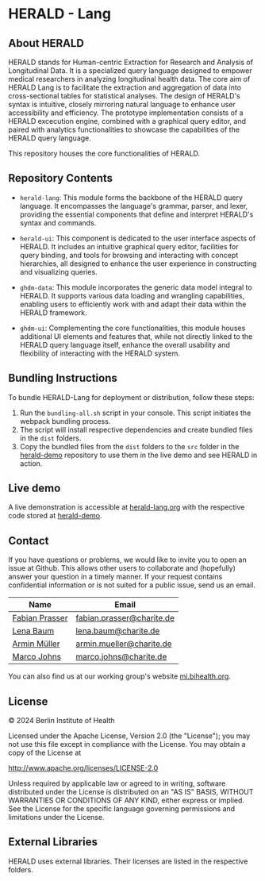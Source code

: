 # HERALD - Lang

## About HERALD

HERALD stands for Human-centric Extraction for Research and Analysis of Longitudinal Data. It is a specialized query language designed to empower medical researchers in analyzing longitudinal health data. The core aim of HERALD Lang is to facilitate the extraction and aggregation of data into cross-sectional tables for statistical analyses. The design of HERALD's syntax is intuitive, closely mirroring natural language to enhance user accessibility and efficiency. The prototype implementation consists of a HERALD excecution engine, combined with a  graphical query editor, and paired with analytics functionalities to showcase the capabilities of the HERALD query language. 

This repository houses the core functionalities of HERALD.

## Repository Contents

- `herald-lang`: This module forms the backbone of the HERALD query language. It encompasses the language's grammar, parser, and lexer, providing the essential components that define and interpret HERALD's syntax and commands.

- `herald-ui`: This component is dedicated to the user interface aspects of HERALD. It includes an intuitive graphical query editor, facilities for query binding, and tools for browsing and interacting with concept hierarchies, all designed to enhance the user experience in constructing and visualizing queries.

- `ghdm-data`: This module incorporates the generic data model integral to HERALD. It supports various data loading and wrangling capabilities, enabling users to efficiently work with and adapt their data within the HERALD framework.

- `ghdm-ui`: Complementing the core functionalities, this module houses additional UI elements and features that, while not directly linked to the HERALD query language itself, enhance the overall usability and flexibility of interacting with the HERALD system.


## Bundling Instructions

To bundle HERALD-Lang for deployment or distribution, follow these steps:

1. Run the `bundling-all.sh` script in your console. This script initiates the webpack bundling process.
2. The script will install respective dependencies and create bundled files in the `dist` folders.
3. Copy the bundled files from the `dist` folders to the `src` folder in the [herald-demo](https://github.com/BIH-MI/herald-demo) repository to use them in the live demo and see HERALD in action.

## Live demo

A live demonstration is accessible at [herald-lang.org](http://herald-lang.org) with the respective code stored at [herald-demo](https://github.com/BIH-MI/herald-demo).


## Contact

If you have questions or problems, we would like to invite you to open an issue at Github. This allows other users to collaborate and (hopefully) answer your question in a timely manner. If your request contains confidential information or is not suited for a public issue, send us an email.

| Name                          | Email                                     |
|-------------------------------|-------------------------------------------|
| [Fabian Prasser](https://github.com/prasser)                  | [fabian.prasser@charite.de](mailto:fabian.prasser@charite.de) |
| [Lena Baum](https://github.com/bihmi-lb) | [lena.baum@charite.de](mailto:lena.baum@charite.de) |
| [Armin Müller](https://github.com/muellerarmin)  | [armin.mueller@charite.de](mailto:armin.mueller@charite.de) |
| [Marco Johns](https://github.com/Lumiukko) | [marco.johns@charite.de](mailto:marco.johns@charite.de) |

You can also find us at our working group's website [mi.bihealth.org](https://mi.bihealth.org).

## License

&copy; 2024 Berlin Institute of Health

Licensed under the Apache License, Version 2.0 (the "License"); you may not use this file except in compliance with the License. You may obtain a copy of the License at

http://www.apache.org/licenses/LICENSE-2.0

Unless required by applicable law or agreed to in writing, software distributed under the License is distributed on an "AS IS" BASIS, WITHOUT WARRANTIES OR CONDITIONS OF ANY KIND, either express or implied. See the License for the specific language governing permissions and limitations under the License.

## External Libraries

HERALD uses external libraries. Their licenses are listed in the respective folders.
